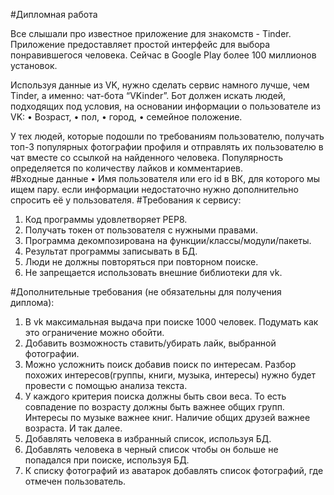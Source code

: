 #Дипломная работа

Все слышали про известное приложение для знакомств - Tinder. Приложение предоставляет простой интерфейс для выбора понравившегося человека. Сейчас в Google Play более 100 миллионов установок. 

Используя данные из VK, нужно сделать сервис намного лучше, чем Tinder, а именно: чат-бота “VKinder”. 
Бот должен искать людей, подходящих под условия, на основании информации о пользователе из VK: 
• Возраст, 
• пол, 
• город, 
• семейное положение. 

У тех людей, которые подошли по требованиям пользователю, получать топ-3 популярных фотографии профиля и отправлять их пользователю в чат вместе со ссылкой на найденного человека. Популярность определяется по количеству лайков и комментариев.  
#Входные данные 
• Имя пользователя или его id в ВК, для которого мы ищем пару. если информации недостаточно нужно дополнительно спросить её у пользователя. 
#Требования к сервису: 
1. Код программы удовлетворяет PEP8. 
2. Получать токен от пользователя с нужными правами. 
3. Программа декомпозирована на функции/классы/модули/пакеты. 
4. Результат программы записывать в БД. 
5. Люди не должны повторяться при повторном поиске. 
6. Не запрещается использовать внешние библиотеки для vk. 

#Дополнительные требования (не обязательны для получения диплома): 
1. В vk максимальная выдача при поиске 1000 человек. Подумать как это ограничение можно обойти. 
2. Добавить возможность ставить/убирать лайк, выбранной фотографии.
3. Можно усложнить поиск добавив поиск по интересам. Разбор похожих интересов(группы, книги, музыка, интересы) нужно будет провести с помощью анализа текста. 
4. У каждого критерия поиска должны быть свои веса. То есть совпадение по возрасту должны быть важнее общих групп. Интересы по музыке важнее книг. Наличие общих друзей важнее возраста. И так далее. 
5. Добавлять человека в избранный список, используя БД. 
6. Добавлять человека в черный список чтобы он больше не попадался при поиске, используя БД. 
7. К списку фотографий из аватарок добавлять список фотографий, где отмечен пользователь.
